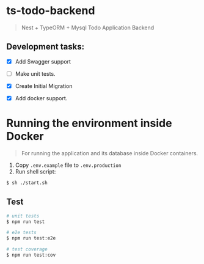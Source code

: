# ts-todo-backend
> Nest + TypeORM + Mysql Todo Application Backend

## Development tasks:

- [x] Add Swagger support
- [ ] Make unit tests.
- [x] Create Initial Migration
- [x] Add docker support.


# Running the environment inside Docker

> For running the application and its database inside Docker containers.

1. Copy `.env.example` file to `.env.production`
2. Run shell script:
```bash
$ sh ./start.sh
```

## Test

```bash
# unit tests
$ npm run test

# e2e tests
$ npm run test:e2e

# test coverage
$ npm run test:cov
```
